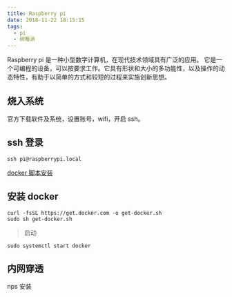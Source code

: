 ```yaml
---
title: Raspberry pi
date: 2018-11-22 18:15:15
tags:
  - pi
  - 树莓派
---
```


Raspberry pi 是一种小型数字计算机，在现代技术领域具有广泛的应用。 它是一个可编程的设备，可以按要求工作。它具有形状和大小的多功能性，以及操作的动态特性，有助于以简单的方式和较短的过程来实施创新思想。

<!--more-->

## 烧入系统

官方下载软件及系统，设置账号，wifi，开启 ssh。

## ssh 登录

```
ssh pi@raspberrypi.local
```

[docker 脚本安装](https://docs.docker.com/engine/install/debian/#install-using-the-convenience-script)

## 安装 docker

```
curl -fsSL https://get.docker.com -o get-docker.sh
sudo sh get-docker.sh
```

> 启动

```
sudo systemctl start docker
```


## 内网穿透

nps 安装
